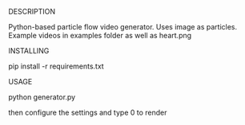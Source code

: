 DESCRIPTION

Python-based particle flow video generator.
Uses image as particles.
Example videos in examples folder as well as heart.png

INSTALLING

pip install -r requirements.txt

USAGE

python generator.py

then configure the settings and type 0 to render